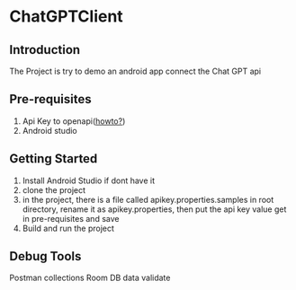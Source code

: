 # ChatGPTClient

## Introduction
The Project is try to demo an android app connect the Chat GPT api

## Pre-requisites
1. Api Key to openapi([howto?](APIKeyHowTo.md))
2. Android studio

## Getting Started
1. Install Android Studio if dont have it
2. clone the project 
3. in the project, there is a file called apikey.properties.samples in root directory, rename it as apikey.properties, then put the api key value get in pre-requisites and save
4. Build and run the project

## Debug Tools
Postman collections
Room DB data validate

